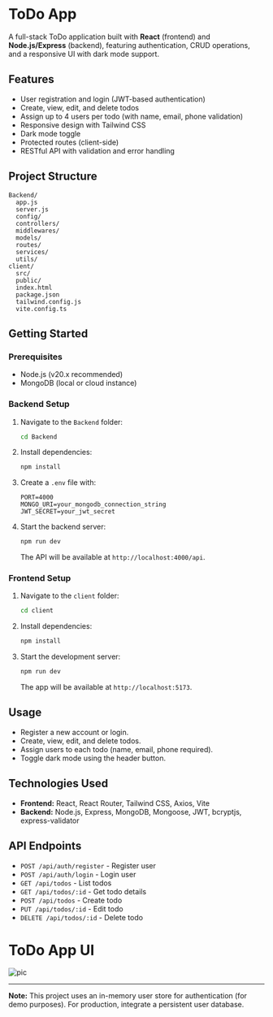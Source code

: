 # ToDo App

A full-stack ToDo application built with **React** (frontend) and **Node.js/Express** (backend), featuring authentication, CRUD operations, and a responsive UI with dark mode support.

## Features

- User registration and login (JWT-based authentication)
- Create, view, edit, and delete todos
- Assign up to 4 users per todo (with name, email, phone validation)
- Responsive design with Tailwind CSS
- Dark mode toggle
- Protected routes (client-side)
- RESTful API with validation and error handling

## Project Structure

```
Backend/
  app.js
  server.js
  config/
  controllers/
  middlewares/
  models/
  routes/
  services/
  utils/
client/
  src/
  public/
  index.html
  package.json
  tailwind.config.js
  vite.config.ts
```

## Getting Started

### Prerequisites

- Node.js (v20.x recommended)
- MongoDB (local or cloud instance)

### Backend Setup

1. Navigate to the `Backend` folder:
   ```sh
   cd Backend
   ```
2. Install dependencies:
   ```sh
   npm install
   ```
3. Create a `.env` file with:
   ```
   PORT=4000
   MONGO_URI=your_mongodb_connection_string
   JWT_SECRET=your_jwt_secret
   ```
4. Start the backend server:
   ```sh
   npm run dev
   ```
   The API will be available at `http://localhost:4000/api`.

### Frontend Setup

1. Navigate to the `client` folder:
   ```sh
   cd client
   ```
2. Install dependencies:
   ```sh
   npm install
   ```
3. Start the development server:
   ```sh
   npm run dev
   ```
   The app will be available at `http://localhost:5173`.

## Usage

- Register a new account or login.
- Create, view, edit, and delete todos.
- Assign users to each todo (name, email, phone required).
- Toggle dark mode using the header button.

## Technologies Used

- **Frontend:** React, React Router, Tailwind CSS, Axios, Vite
- **Backend:** Node.js, Express, MongoDB, Mongoose, JWT, bcryptjs, express-validator

## API Endpoints

- `POST /api/auth/register` - Register user
- `POST /api/auth/login` - Login user
- `GET /api/todos` - List todos
- `GET /api/todos/:id` - Get todo details
- `POST /api/todos` - Create todo
- `PUT /api/todos/:id` - Edit todo
- `DELETE /api/todos/:id` - Delete todo

# ToDo App UI

![pic](./client/public/pic1.png)



---

**Note:** This project uses an in-memory user store for authentication (for demo purposes). For production, integrate a persistent user database.
